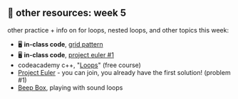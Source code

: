 ## 🤖 other resources: week 5

other practice + info on for loops, nested loops, and other topics this week:
- 🖥️ **in-class code**, [grid pattern](https://replit.com/@mab253/grid-pattern)
- 🖥️ **in-class code**, [project euler #1](https://replit.com/@mab253/projectEuler-1#main.cpp)
- codeacademy c++, "[Loops](https://www.codecademy.com/courses/learn-c-plus-plus/lessons/cpp-loops/exercises/introduction)" (free course)
- [Project Euler](https://projecteuler.net/) - you can join, you already have the first solution! (problem #1)
- [Beep Box](https://www.beepbox.co/), playing with sound loops

